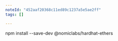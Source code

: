 ```yaml
---
noteId: "452aaf20368c11ed89c1237a5e5ae2ff"
tags: []

---
```




npm install --save-dev @nomiclabs/hardhat-ethers

